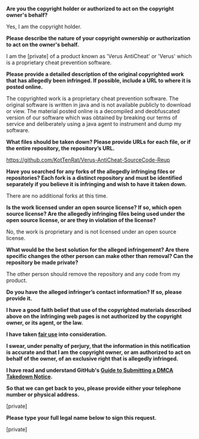 **Are you the copyright holder or authorized to act on the copyright owner's behalf?**

Yes, I am the copyright holder.

**Please describe the nature of your copyright ownership or authorization to act on the owner's behalf.**

I am the [private] of a product known as 'Verus AntiCheat' or 'Verus' which is a proprietary cheat prevention software.

**Please provide a detailed description of the original copyrighted work that has allegedly been infringed. If possible, include a URL to where it is posted online.**

The copyrighted work is a proprietary cheat prevention software. The original software is written in java and is not available publicly to download or view. The material posted online is a decompiled and deobfuscated version of our software which was obtained by breaking our terms of service and deliberately using a java agent to instrument and dump my software.

**What files should be taken down? Please provide URLs for each file, or if the entire repository, the repository’s URL.**

https://github.com/KotTenRat/Verus-AntiCheat-SourceCode-Reup

**Have you searched for any forks of the allegedly infringing files or repositories? Each fork is a distinct repository and must be identified separately if you believe it is infringing and wish to have it taken down.**

There are no additional forks at this time.

**Is the work licensed under an open source license? If so, which open source license? Are the allegedly infringing files being used under the open source license, or are they in violation of the license?**

No, the work is proprietary and is not licensed under an open source license.

**What would be the best solution for the alleged infringement? Are there specific changes the other person can make other than removal? Can the repository be made private?**

The other person should remove the repository and any code from my product.

**Do you have the alleged infringer’s contact information? If so, please provide it.**

**I have a good faith belief that use of the copyrighted materials described above on the infringing web pages is not authorized by the copyright owner, or its agent, or the law.**

**I have taken <a href="https://www.lumendatabase.org/topics/22">fair use</a> into consideration.**

**I swear, under penalty of perjury, that the information in this notification is accurate and that I am the copyright owner, or am authorized to act on behalf of the owner, of an exclusive right that is allegedly infringed.**

**I have read and understand GitHub's <a href="https://docs.github.com/articles/guide-to-submitting-a-dmca-takedown-notice/">Guide to Submitting a DMCA Takedown Notice</a>.**

**So that we can get back to you, please provide either your telephone number or physical address.**

[private]

**Please type your full legal name below to sign this request.**

[private]
